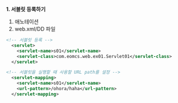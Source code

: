 **1. 서블릿 등록하기**
1. 애노테이션
2. web.xml/DD 파일
```xml
<!-- 서블릿 등록 -->
  <servlet>
    <servlet-name>s01</servlet-name>
    <servlet-class>com.eomcs.web.ex01.Servlet01</servlet-class>
  </servlet>

<!-- 서블릿을 실행할 때 사용할 URL path를 설정 -->
  <servlet-mapping>
    <servlet-name>s01</servlet-name>
    <url-pattern>/ohora/haha</url-pattern>
  </servlet-mapping>
```

<br>
